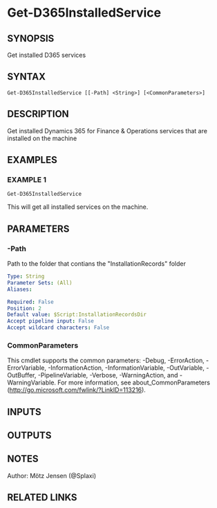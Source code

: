 ﻿---
external help file: d365fo.tools-help.xml
Module Name: d365fo.tools
online version:
schema: 2.0.0
---

# Get-D365InstalledService

## SYNOPSIS
Get installed D365 services

## SYNTAX

```
Get-D365InstalledService [[-Path] <String>] [<CommonParameters>]
```

## DESCRIPTION
Get installed Dynamics 365 for Finance & Operations services that are installed on the machine

## EXAMPLES

### EXAMPLE 1
```
Get-D365InstalledService
```

This will get all installed services on the machine.

## PARAMETERS

### -Path
Path to the folder that contians the "InstallationRecords" folder

```yaml
Type: String
Parameter Sets: (All)
Aliases:

Required: False
Position: 2
Default value: $Script:InstallationRecordsDir
Accept pipeline input: False
Accept wildcard characters: False
```

### CommonParameters
This cmdlet supports the common parameters: -Debug, -ErrorAction, -ErrorVariable, -InformationAction, -InformationVariable, -OutVariable, -OutBuffer, -PipelineVariable, -Verbose, -WarningAction, and -WarningVariable.
For more information, see about_CommonParameters (http://go.microsoft.com/fwlink/?LinkID=113216).

## INPUTS

## OUTPUTS

## NOTES
Author: Mötz Jensen (@Splaxi)

## RELATED LINKS
